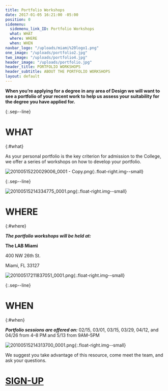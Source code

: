 ```yaml
---
title: Portfolio Workshops
date: 2017-01-05 16:21:00 -05:00
position: 0
sidemenu:
  sidemenu_link_ID: Portfolio Workshops
  what: WHAT
  where: WHERE
  when: WHEN
navbar_logo: "/uploads/miami%20logo1.png"
one_image: "/uploads/portfolio2.jpg"
two_image: "/uploads/portfolio4.jpg"
header_image: "/uploads/portfolio.jpg"
header_title: PORTFOLIO WORKSHOPS
header_subtitle: ABOUT THE PORTFOLIO WORKSHOPS
layout: default
---
```


**When you’re applying for a degree in any area of Design we will want to see a portfolio of your recent work to help us assess your suitability for the degree you have applied for.**


{:.sep--line}


# WHAT
{:#what}

As your personal portfolio is the key criterion for admission to the College, we offer a series of workshops on how to develop your portfolio. 

![20100515220029006_0001 - Copy.png](/uploads/20100515220029006_0001%20-%20Copy.png){:.float-right.img--small}


{:.sep--line}


![20100515214334775_0001.png](/uploads/20100515214334775_0001.png){:.float-right.img--small}

# WHERE
{:#where}

***The portfolio workshops will be held at:***

**The LAB Miami**

400 NW 26th St.

Miami, FL 33127

![20100517211837051_0001.png](/uploads/20100517211837051_0001.png){:.float-right.img--small}

{:.sep--line}


# WHEN
{:#when}

***Portfolio sessions are offered on:***
02/15, 03/01, 03/15, 03/29, 04/12, and 04/26 from 4–8 PM and  5/13 from 9AM–5PM

![20100515214313700_0001.png](/uploads/20100515214313700_0001.png){:.float-right.img--small}

We suggest you take advantage of this resource, come meet the team, and ask your questions.

# [SIGN-UP](http://twitter.us13.list-manage1.com/subscribe?u=22ea9a71440103660b3899d3f&id=d788a70a98)